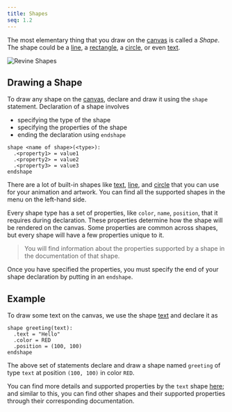 ```yaml
---
title: Shapes
seq: 1.2
---
```


The most elementary thing that you draw on the [canvas](/docs/canvas) is called a _Shape_. The shape could be a [line](/docs/line), a [rectangle](/docs/rectangle), a [circle](/docs/circle), or even [text](/docs/text).

![Revine Shapes](https://user-images.githubusercontent.com/4745789/136773370-d7d3f6e2-4a27-42e6-9644-e05690ff0d17.png)

## Drawing a Shape

To draw any shape on the [canvas](/docs/canvas), declare and draw it using the `shape` statement. Declaration of a
shape involves

 - specifying the type of the shape
 - specifying the properties of the shape
 - ending the declaration using `endshape`

```
shape <name of shape>(<type>):
  .<property1> = value1
  .<property2> = value2
  .<property3> = value3
endshape
```

There are a lot of built-in shapes like [text](/docs/text), [line](/docs/line), and [circle](/docs/circle) that
you can use for your animation and artwork. You can find all the supported shapes in the menu on the left-hand side.

Every shape type has a set of properties, like `color`, `name`, `position`, that it requires during declaration.
These properties determine how the shape will be rendered on the canvas. Some properties are common across shapes, but every
shape will have a few properties unique to it.

> You will find information about the properties supported by a shape in the documentation of that shape.

Once you have specified the properties, you must specify the end of your shape declaration by putting in an `endshape`.

## Example

To draw some text on the canvas, we use the shape [text](/docs/text) and declare it as

```
shape greeting(text):
  .text = "Hello"
  .color = RED
  .position = (100, 100)
endshape
```

The above set of statements declare and draw a shape named `greeting` of type `text` at position `(100, 100)` in color `RED`.

You can find more details and supported properties by the `text` shape [here](/docs/text); and similar to this, you can find
other shapes and their supported properties through their corresponding documentation.
